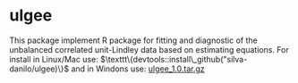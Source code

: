 # ulgee

This package implement R package for fitting and diagnostic of the unbalanced correlated unit-Lindley data based on estimating equations. For install in Linux/Mac use: $\texttt\{devtools::install\_github("silva-danilo/ulgee)\}$ and in Windons use: [ulgee_1.0.tar.gz](https://github.com/silva-danilo/ulgee/files/9785454/ulgee_1.0.tar.gz) 
